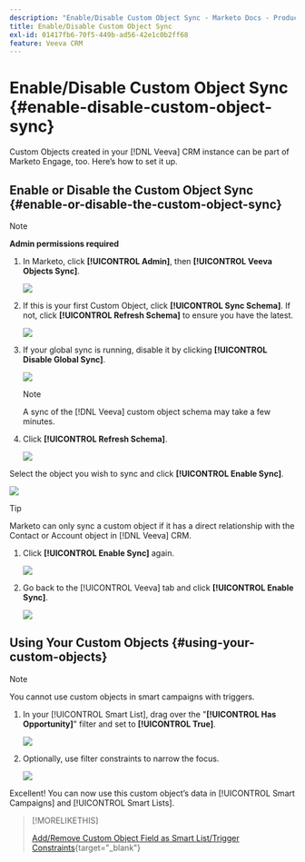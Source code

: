 ```yaml
---
description: "Enable/Disable Custom Object Sync - Marketo Docs - Product Documentation"
title: Enable/Disable Custom Object Sync
exl-id: 01417fb6-70f5-449b-ad56-42e1c0b2ff68
feature: Veeva CRM
---
```

# Enable/Disable Custom Object Sync {#enable-disable-custom-object-sync}

Custom Objects created in your [!DNL Veeva] CRM instance can be part of Marketo Engage, too. Here’s how to set it up.

## Enable or Disable the Custom Object Sync {#enable-or-disable-the-custom-object-sync}

>[!NOTE]
>
>**Admin permissions required**

1. In Marketo, click **[!UICONTROL Admin]**, then **[!UICONTROL Veeva Objects Sync]**.

   ![](assets/enable-disable-custom-object-sync-1.png)

1. If this is your first Custom Object, click **[!UICONTROL Sync Schema]**. If not, click **[!UICONTROL Refresh Schema]** to ensure you have the latest.

   ![](assets/enable-disable-custom-object-sync-2.png)

1. If your global sync is running, disable it by clicking **[!UICONTROL Disable Global Sync]**.

   ![](assets/enable-disable-custom-object-sync-3.png)

   >[!NOTE]
   >
   >A sync of the [!DNL Veeva] custom object schema may take a few minutes.

1. Click **[!UICONTROL Refresh Schema]**.

   ![](assets/enable-disable-custom-object-sync-4.png)

Select the object you wish to sync and click **[!UICONTROL Enable Sync]**.

   ![](assets/enable-disable-custom-object-sync-5.png)

   >[!TIP]
   >
   >Marketo can only sync a custom object if it has a direct relationship with the Contact or Account object in [!DNL Veeva] CRM.

1. Click **[!UICONTROL Enable Sync]** again.

   ![](assets/enable-disable-custom-object-sync-6.png)

1. Go back to the [!UICONTROL Veeva] tab and click **[!UICONTROL Enable Sync]**.

   ![](assets/enable-disable-custom-object-sync-7.png)

## Using Your Custom Objects {#using-your-custom-objects}

>[!NOTE]
>
>You cannot use custom objects in smart campaigns with triggers.

1. In your [!UICONTROL Smart List], drag over the "**[!UICONTROL Has Opportunity]**" filter and set to **[!UICONTROL True]**.

   ![](assets/enable-disable-custom-object-sync-8.png)

1. Optionally, use filter constraints to narrow the focus.

   ![](assets/enable-disable-custom-object-sync-9.png)

Excellent! You can now use this custom object’s data in [!UICONTROL Smart Campaigns] and [!UICONTROL Smart Lists].

>[!MORELIKETHIS]
>
>[Add/Remove Custom Object Field as Smart List/Trigger Constraints](/help/marketo/product-docs/crm-sync/veeva-crm-sync/sync-details/add-remove-custom-object-field-as-smart-list-trigger-constraints.md){target="_blank"}
